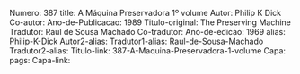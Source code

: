 Numero: 387
title: A Máquina Preservadora 1º volume
Autor: Philip K Dick
Co-autor: 
Ano-de-Publicacao: 1989
Titulo-original: The Preserving Machine
Tradutor: Raul de Sousa Machado
Co-tradutor: 
Ano-de-edicao: 1969
alias: Philip-K-Dick
Autor2-alias: 
Tradutor1-alias: Raul-de-Sousa-Machado
Tradutor2-alias: 
Titulo-link: 387-A-Maquina-Preservadora-1-volume
Capa: 
pags: 
Capa-link: 